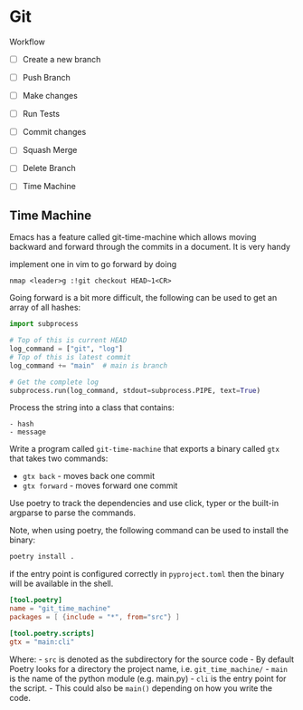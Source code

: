 # Git

Workflow

- [ ] Create a new branch
- [ ] Push Branch
- [ ] Make changes
- [ ] Run Tests
- [ ] Commit changes
- [ ] Squash Merge
- [ ] Delete Branch
- [ ] Time Machine


## Time Machine

Emacs has a feature called git-time-machine which allows moving backward and forward through the commits in a document. It is very handy


implement one in vim to go forward by doing


```
nmap <leader>g :!git checkout HEAD~1<CR>
```

Going forward is a bit more difficult, the following can be used to get an array of all hashes:


```python
import subprocess

# Top of this is current HEAD
log_command = ["git", "log"]
# Top of this is latest commit
log_command += "main"  # main is branch

# Get the complete log
subprocess.run(log_command, stdout=subprocess.PIPE, text=True)
```

Process the string into a class that contains:

    - hash
    - message

Write a program called `git-time-machine` that exports a binary called `gtx` that takes two commands:

  - `gtx back` - moves back one commit
  - `gtx forward` - moves forward one commit

Use poetry to track the dependencies and use click, typer or the built-in argparse to parse the commands.

Note, when using poetry, the following command can be used to install the binary:

```bash
poetry install .
```

if the entry point is configured correctly in `pyproject.toml` then the binary will be available in the shell.

```toml
[tool.poetry]
name = "git_time_machine"
packages = [ {include = "*", from="src"} ]

[tool.poetry.scripts]
gtx = "main:cli"
```

Where:
    - `src` is denoted as the subdirectory for the source code
        - By default Poetry looks for a directory the project name, i.e. `git_time_machine/`
    - `main` is the name of the python module (e.g. main.py)
    - `cli` is the entry point for the script.
        - This could also be `main()` depending on how you write the code.

